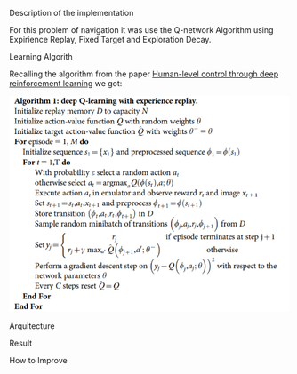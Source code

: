 Description of the implementation

For this problem of navigation it was use the Q-network Algorithm using Expirience Replay, Fixed Target and Exploration Decay.


Learning Algorith

Recalling the algorithm from the paper [Human-level control through deep reinforcement learning](https://storage.googleapis.com/deepmind-media/dqn/DQNNaturePaper.pdf) we got:

![Q-Network_algorithm](./algo.PNG)


Arquitecture

Result

How to Improve
